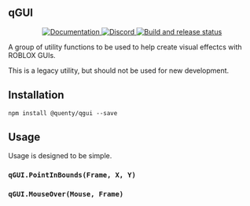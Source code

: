 ## qGUI
<div align="center">
  <a href="http://quenty.github.io/api/">
    <img src="https://img.shields.io/badge/docs-website-green.svg" alt="Documentation" />
  </a>
  <a href="https://discord.gg/mhtGUS8">
    <img src="https://img.shields.io/badge/discord-nevermore-blue.svg" alt="Discord" />
  </a>
  <a href="https://github.com/Quenty/NevermoreEngine/actions">
    <img src="https://github.com/Quenty/NevermoreEngine/actions/workflows/build.yml/badge.svg" alt="Build and release status" />
  </a>
</div>

A group of utility functions to be used to help create visual effectcs with ROBLOX GUIs.

This is a legacy utility, but should not be used for new development.

## Installation
```
npm install @quenty/qgui --save
```

## Usage
Usage is designed to be simple.

### `qGUI.PointInBounds(Frame, X, Y)`

### `qGUI.MouseOver(Mouse, Frame)`

